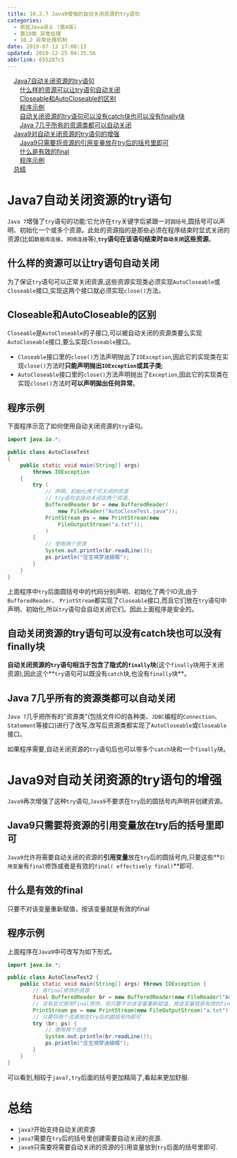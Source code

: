 ```yaml
---
title: 10.2.7 Java9增强的自动关闭资源的try语句
categories: 
  - 疯狂Java讲义 (第4版)
  - 第10章 异常处理
  - 10.2 异常处理机制
date: 2019-07-13 17:00:13
updated: 2019-12-25 04:35:56
abbrlink: 655287c5
---
```

<div id='my_toc'><a href="/JavaReadingNotes/655287c5/#Java7自动关闭资源的try语句" class="header_1">Java7自动关闭资源的try语句</a><br><a href="/JavaReadingNotes/655287c5/#什么样的资源可以让try语句自动关闭" class="header_2">什么样的资源可以让try语句自动关闭</a><br><a href="/JavaReadingNotes/655287c5/#Closeable和AutoCloseable的区别" class="header_2">Closeable和AutoCloseable的区别</a><br><a href="/JavaReadingNotes/655287c5/#程序示例" class="header_2">程序示例</a><br><a href="/JavaReadingNotes/655287c5/#自动关闭资源的try语句可以没有catch块也可以没有finally块" class="header_2">自动关闭资源的try语句可以没有catch块也可以没有finally块</a><br><a href="/JavaReadingNotes/655287c5/#Java-7几乎所有的资源类都可以自动关闭" class="header_2">Java 7几乎所有的资源类都可以自动关闭</a><br><a href="/JavaReadingNotes/655287c5/#Java9对自动关闭资源的try语句的增强" class="header_1">Java9对自动关闭资源的try语句的增强</a><br><a href="/JavaReadingNotes/655287c5/#Java9只需要将资源的引用变量放在try后的括号里即可" class="header_2">Java9只需要将资源的引用变量放在try后的括号里即可</a><br><a href="/JavaReadingNotes/655287c5/#什么是有效的final" class="header_2">什么是有效的final</a><br><a href="/JavaReadingNotes/655287c5/#程序示例" class="header_2">程序示例</a><br><a href="/JavaReadingNotes/655287c5/#总结" class="header_1">总结</a><br></div>
<style>.header_1{margin-left: 1em;}.header_2{margin-left: 2em;}.header_3{margin-left: 3em;}.header_4{margin-left: 4em;}.header_5{margin-left: 5em;}.header_6{margin-left: 6em;}</style>
<!--more-->
<script>if (navigator.platform.search('arm')==-1){document.getElementById('my_toc').style.display = 'none';}var e,p = document.getElementsByTagName('p');while (p.length>0) {e = p[0];e.parentElement.removeChild(e);}</script>

<!--end-->
# Java7自动关闭资源的try语句
`Java 7`增强了`try`语句的功能:它允许在`try`关键字后紧跟一对`圆括号`,圆括号可以声明、初始化一个或多个资源。此处的资源指的是那些必须在程序结束时显式关闭的资源(比如`数据库连接`、`网络连接`等),**`try`语句在该语句结束时`自动关闭`这些资源**。
## 什么样的资源可以让try语句自动关闭 ##
为了保证`try`语句可以正常关闭资源,这些资源实现类必须实现`AutoCloseable`或`Closeable`接口,实现这两个接口就必须实现`close()`方法。
## Closeable和AutoCloseable的区别 ##
`Closeable`是`AutoCloseable`的子接口,可以被自动关闭的资源类要么实现`AutoCloseable`接口,要么实现`Closeable`接口。 
- `Closeable`接口里的`close()`方法声明抛出了`IOException`,因此它的实现类在实现`close()`方法时**只能声明抛出`IOException`或其子类**;
- `AutoCloseable`接口里的`close()`方法声明抛出了`Exception`,因此它的实现类在实现`close()`方法时**可以声明拋出任何异常**。

## 程序示例
下面程序示范了如何使用自动关闭资源的`try`语句。
```java
import java.io.*;

public class AutoCloseTest
{
    public static void main(String[] args)
        throws IOException
    {
        try (
            // 声明、初始化两个可关闭的资源
            // try语句会自动关闭这两个资源。
            BufferedReader br = new BufferedReader(
                new FileReader("AutoCloseTest.java"));
            PrintStream ps = new PrintStream(new
                FileOutputStream("a.txt"));
            )
        {
            // 使用两个资源
            System.out.println(br.readLine());
            ps.println("庄生晓梦迷蝴蝶");
        }
    }
}
```
上面程序中`try`后面圆括号中的代码分别声明、初始化了两个IO流,由于`BufferedReader`、 `PrintStream`都实现了`Closeable`接口,而且它们放在`try`语句中声明、初始化,所以`try`语句会自动关闭它们。因此上面程序是安全的。
## 自动关闭资源的try语句可以没有catch块也可以没有finally块
**自动关闭资源的`try`语句相当于包含了隐式的`finally`块**(这个`finally`块用于关闭资源),因此这个**`try`语句可以既没有`catch`块,也没有`finally`块**。
## Java 7几乎所有的资源类都可以自动关闭 ##
`Java 7`几乎把所有的"资源类"(包括文件IO的各种类、`JDBC`编程的`Connection`、`Statement`等接口)进行了改写,改写后资源类都实现了`AutoCloseable`或`Closeable`接口。

如果程序需要,自动关闭资源的`try`语句后也可以带多个`catch`块和一个`finally`块。
# Java9对自动关闭资源的try语句的增强
`Java9`再次增强了这种`try`语句,`Java9`不要求在`try`后的圆括号内声明并创建资源。
## Java9只需要将资源的引用变量放在try后的括号里即可
`Java9`允许将需要自动关闭的资源的**引用变量**放在`try`后的圆括号内,只要这些**`引用变量`有`final`修饰或者是有效的`final( effectively final)`**即可.
## 什么是有效的final
只要不对该变量重新赋值，按该变量就是有效的final
## 程序示例
上面程序在`Java9`中可改写为如下形式。
```java
import java.io.*;

public class AutoCloseTest2 {
	public static void main(String[] args) throws IOException {
		// 有final修饰的资源
		final BufferedReader br = new BufferedReader(new FileReader("AutoCloseTest.java"));
		// 没有显式使用final修饰，但只要不对该变量重新赋值，按该变量就是有效的final
		PrintStream ps = new PrintStream(new FileOutputStream("a.txt"));
		// 只要将两个资源放在try后的圆括号内即可
		try (br; ps) {
			// 使用两个资源
			System.out.println(br.readLine());
			ps.println("庄生晓梦迷蝴蝶");
		}
	}
}
```
可以看到,相较于`java7,try`后面的括号更加精简了,看起来更加舒服.
# 总结
- `java7`开始支持自动关闭资源
- `java7`需要在`try`后的括号里创建需要自动关闭的资源.
- `java9`只需要将需要自动关闭的资源的引用变量放到`try`后面的括号里即可.

